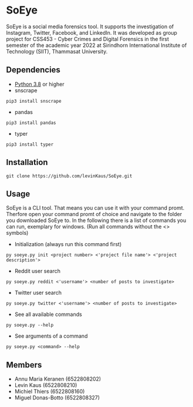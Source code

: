# SoEye
SoEye is a social media forensics tool. It supports the investigation of Instagram, Twitter, Facebook, and LinkedIn. It was developed as group project for CSS453 - Cyber Crimes and Digital Forensics in the first semester of the academic year 2022 at Sirindhorn International Institute of Technology (SIIT), Thammasat University.

## Dependencies
- [Python 3.8](https://www.python.org/downloads/) or higher
- snscrape
```
pip3 install snscrape
```
- pandas
```
pip3 install pandas
```
- typer
```
pip3 install typer
```

## Installation
```
git clone https://github.com/levinKaus/SoEye.git
```

## Usage
SoEye is a CLI tool. That means you can use it with your command promt. Therfore open your command promt of choice and navigate to the folder you downloaded SoEye to. In the following there is a list of commands you can run, exemplary for windows. (Run all commands without the <> symbols)
- Initialization (always run this command first)
```
py soeye.py init <project number> <'project file name'> <'project description'>
```
- Reddit user search
```
py soeye.py reddit <'username'> <number of posts to investigate>
```
- Twitter user search
```
py soeye.py twitter <'username'> <number of posts to investigate>
```
- See all available commands
```
py soeye.py --help
```
- See arguments of a command
```
py soeye.py <command> --help
```

## Members
* Annu Maria Keranen (6522808202)
* Levin Kaus (6522808210)
* Michiel Thiers (6522808160)
* Miguel Donas-Botto (6522808327)

